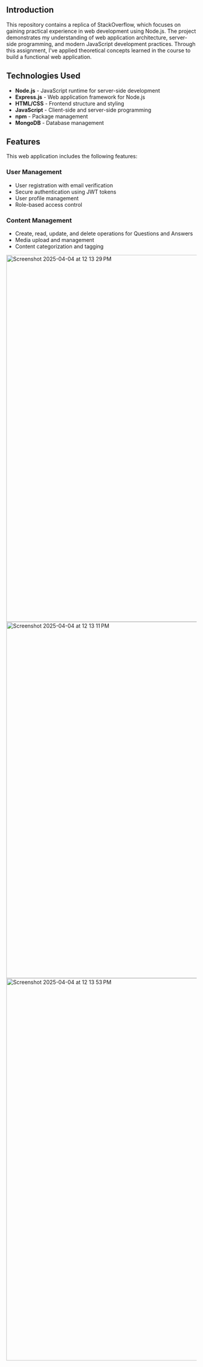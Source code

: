 ## Introduction
This repository contains a replica of StackOverflow,
which focuses on gaining practical experience in web development using Node.js. 
The project demonstrates my understanding of web application architecture, server-side programming, and modern JavaScript development practices. 
Through this assignment, I've applied theoretical concepts learned in the course to build a functional web application.

## Technologies Used
- **Node.js** - JavaScript runtime for server-side development
- **Express.js** - Web application framework for Node.js
- **HTML/CSS** - Frontend structure and styling
- **JavaScript** - Client-side and server-side programming
- **npm** - Package management
- **MongoDB** - Database management

## Features
This web application includes the following features:

### User Management
- User registration with email verification
- Secure authentication using JWT tokens
- User profile management
- Role-based access control

### Content Management
- Create, read, update, and delete operations for Questions and Answers
- Media upload and management
- Content categorization and tagging

  
<img width="968" alt="Screenshot 2025-04-04 at 12 13 29 PM" src="https://github.com/user-attachments/assets/1f1e2882-d91f-481d-a8af-1b63a274bb89" />


<img width="940" alt="Screenshot 2025-04-04 at 12 13 11 PM" src="https://github.com/user-attachments/assets/52083dea-fc4c-40e2-aba7-540744ac2029" />


<img width="1009" alt="Screenshot 2025-04-04 at 12 13 53 PM" src="https://github.com/user-attachments/assets/7edb1e52-114f-4bdd-b8e5-3bc9b9ca7f5c" />



